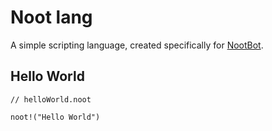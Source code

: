 # Noot lang

A simple scripting language, created specifically for [NootBot](https://github.com/unitoftime/nootbot).


## Hello World
```noot
// helloWorld.noot

noot!("Hello World")
```
